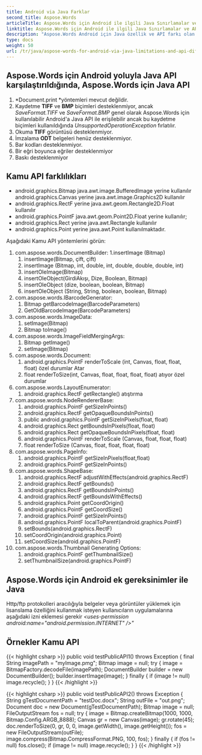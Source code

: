 ```yaml
---
title: Android via Java Farklar
second_title: Aspose.Words
articleTitle: Aspose.Words için Android ile ilgili Java Sınırlamalar ve API Farklar
linktitle: Aspose.Words için Android ile ilgili Java Sınırlamalar ve API Farklar
description: "Aspose.Words Android için Java özellik ve API farkı olan düzenli Aspose.Words Java sürümünü karşılaştırır."
type: docs
weight: 50
url: /tr/java/aspose-words-for-android-via-java-limitations-and-api-differences/
---
```


## Aspose.Words için Android yoluyla Java API karşılaştırıldığında, Aspose.Words için Java API

1. *Document.print *yöntemleri mevcut değildir.
1. Kaydetme **TIFF** ve **BMP** biçimleri desteklenmiyor, ancak *SaveFormat.TIFF* ve *SaveFormat.BMP* genel olarak Aspose.Words için kullanılabilir Android'a Java API ile erişilebilir ancak bu kaydetme biçimleri kullanıldığında *UnsupportedOperationException* fırlatılır.
1. Okuma **TIFF** görüntüsü desteklenmiyor.
1. İmzalama **ODT** belgeleri henüz desteklenmiyor.
1. Bar kodları desteklenmiyor.
1. Bir eğri boyunca eğriler desteklenmiyor
1. Baskı desteklenmiyor

## Kamu API farklılıkları

- android.graphics.Bitmap java.awt.image.BufferedImage yerine kullanılır
android.graphics.Canvas yerine java.awt.image.Graphics2D kullanılır
- android.graphics.RectF yerine java.awt.geom.Rectangle2D.Float kullanılır
- android.graphics.PointF java.awt.geom.Point2D.Float yerine kullanılır;
- android.graphics.Rect yerine java.awt.Rectangle kullanılır
- android.graphics.Point yerine java.awt.Point kullanılmaktadır.

Aşağıdaki Kamu API yöntemlerini görün:

1. com.aspose.words.DocumentBuilder:
   1.insertImage (Bitmap)
   1. insertImage(Bitmap, çift, çift)
   1. insertImage (Bitmap, int, double, int, double, double, double, int)
   1. insertOleImage(Bitmap)
   1. insertOleObject(GirdiAkışı, Dize, Boolean, Bitmap)
   1. insertOleObject (dize, boolean, boolean, Bitmap)
   1. insertOleObject (String, String, boolean, boolean, Bitmap)
1. com.aspose.words.IBarcodeGenerator:
   1. Bitmap getBarcodeImage(BarcodeParameters)
   1. GetOldBarcodeImage(BarcodeParameters)
1. com.aspose.words.ImageData:
   1. setImage(Bitmap)
   1. Bitmap toImage()
1. com.aspose.words.ImageFieldMergingArgs:
   1. Bitmap getImage()
   1. setImage(Bitmap)
1. com.aspose.words.Document:
   1. android.graphics.PointF renderToScale (int, Canvas, float, float, float) özel durumlar Atar
   1. float renderToSize(int, Canvas, float, float, float, float) atıyor özel durumlar
1. com.aspose.words.LayoutEnumerator:
   1. android.graphics.RectF getRectangle() atıştırma
1. com.aspose.words.NodeRendererBase:
   1. android.graphics.PointF getSizeInPoints()
   1. android.graphics.RectF getOpaqueBoundsInPoints()
   1. public android.graphics.PointF getSizeInPixels(float, float)
   1. android.graphics.Rect getBoundsInPixels(float, float)
   1. android.graphics.Rect getOpaqueBoundsInPixels(float, float)
   1. android.graphics.PointF renderToScale (Canvas, float, float, float)
   1. float renderToSize (Canvas, float, float, float, float)
1. com.aspose.words.PageInfo:
   1. android.graphics.PointF getSizeInPixels(float,float)
   1. android.graphics.PointF getSizeInPoints()
1. com.aspose.words.ShapeBase:
   1. android.graphics.RectF adjustWithEffects(android.graphics.RectF)
   1. android.graphics.RectF getBounds()
   1. android.graphics.RectF getBoundsInPoints()
   1. android.graphics.RectF getBoundsWithEffects()
   1. android.graphics.Point getCoordOrigin()
   1. android.graphics.PointF getCoordSize()
   1. android.graphics.PointF getSizeInPoints()
   1. android.graphics.PointF localToParent(android.graphics.PointF)
   1. setBounds(android.graphics.RectF)
   1. setCoordOrigin(android.graphics.Point)
   1. setCoordSize(android.graphics.PointF)
1. com.aspose.words.Thumbnail Generating Options:
   1. android.graphics.PointF getThumbnailSize()
   1. setThumbnailSize(android.graphics.PointF)

## Aspose.Words için Android ek gereksinimler ile Java

Http/ftp protokolleri aracılığıyla belgeler veya görüntüler yüklemek için lisanslama özelliğini kullanmak isteyen kullanıcıların uygulamalarına aşağıdaki izni eklemesi gerekir
*&lt;uses-permission android:name="android.permission.INTERNET" /&gt;"*

## Örnekler Kamu API

{{< highlight csharp >}}
public void testPublicAPI1() throws Exception
    {
        final String imagePath = "myImage.pmg";
        Bitmap image = null;
        try
        {
            image = BitmapFactory.decodeFile(imagePath);
            DocumentBuilder builder = new DocumentBuilder();
            builder.insertImage(image);
        }
        finally
        {
            if (image != null)
                image.recycle();
        }
    }
{{< /highlight >}}

{{< highlight csharp >}}
public void testPublicAPI2() throws Exception
    {
        String gTestDocumentPath = "testDoc.docx";
        String outFile = "out.png";
        Document doc = new Document(gTestDocumentPath);
        Bitmap image = null;
        FileOutputStream fos = null;
        try
        {
            image = Bitmap.createBitmap(1000, 1000, Bitmap.Config.ARGB_8888);
            Canvas gr = new Canvas(image);
            gr.rotate(45);
            doc.renderToSize(0, gr, 0, 0, image.getWidth(), image.getHeight());
            fos = new FileOutputStream(outFile);
            image.compress(Bitmap.CompressFormat.PNG, 100, fos);
        }
        finally
        {
            if (fos != null)
                fos.close();
            if (image != null)
                image.recycle();
        }
    }
{{< /highlight >}}
